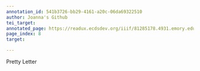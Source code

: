 ```yaml
---
annotation_id: 541b3726-bb29-4161-a20c-06da69322510
author: Joanna's Github
tei_target: 
annotated_page: https://readux.ecdsdev.org/iiif/81285178.4931.emory.edu/canvas/81285178.4931.emory.edu$9
page_index: 8
target: 

---
```

<p>Pretty Letter</p>